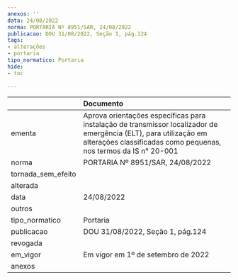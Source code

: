 ```yaml
---
anexos: ''
data: 24/08/2022
norma: PORTARIA Nº 8951/SAR, 24/08/2022
publicacao: DOU 31/08/2022, Seção 1, pág.124
tags:
- alterações
- portaria
tipo_normatico: Portaria
hide: 
- toc 
 
---
```


|                    | Documento                                                                                                                                                                            |
|:-------------------|:-------------------------------------------------------------------------------------------------------------------------------------------------------------------------------------|
| ementa             | Aprova orientações específicas para instalação de transmissor localizador de emergência (ELT), para utilização em alterações classificadas como pequenas, nos termos da IS n° 20-001 |
| norma              | PORTARIA Nº 8951/SAR, 24/08/2022                                                                                                                                                     |
| tornada_sem_efeito |                                                                                                                                                                                      |
| alterada           |                                                                                                                                                                                      |
| data               | 24/08/2022                                                                                                                                                                           |
| outros             |                                                                                                                                                                                      |
| tipo_normatico     | Portaria                                                                                                                                                                             |
| publicacao         | DOU 31/08/2022, Seção 1, pág.124                                                                                                                                                     |
| revogada           |                                                                                                                                                                                      |
| em_vigor           | Em vigor em 1º de setembro de 2022                                                                                                                                                   |
| anexos             |                                                                                                                                                                                      |